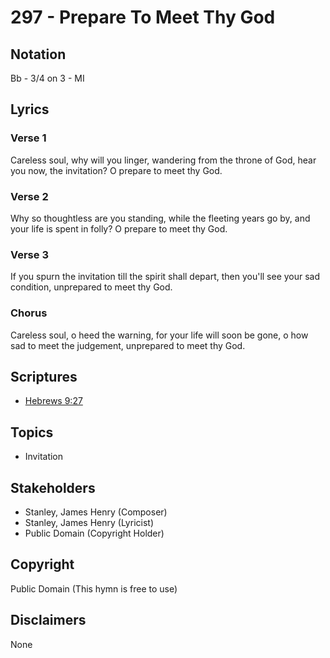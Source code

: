 # 297 - Prepare To Meet Thy God

## Notation

Bb - 3/4 on 3 - MI

## Lyrics

### Verse 1

Careless soul, why will you linger, wandering from the throne of God, hear you now, the invitation? O prepare to meet thy God.

### Verse 2

Why so thoughtless are you standing, while the fleeting years go by, and your life is spent in folly? O prepare to meet thy God.

### Verse 3

If you spurn the invitation till the spirit shall depart, then you'll see your sad condition, unprepared to meet thy God.

### Chorus

Careless soul, o heed the warning, for your life will soon be gone, o how sad to meet the judgement, unprepared to meet thy God.


## Scriptures

- [Hebrews 9:27](https://www.biblegateway.com/passage/?search=Hebrews%209%3A27)

## Topics

- Invitation

## Stakeholders

- Stanley, James Henry (Composer)
- Stanley, James Henry (Lyricist)
- Public Domain (Copyright Holder)

## Copyright

Public Domain
(This hymn is free to use)

## Disclaimers

None

